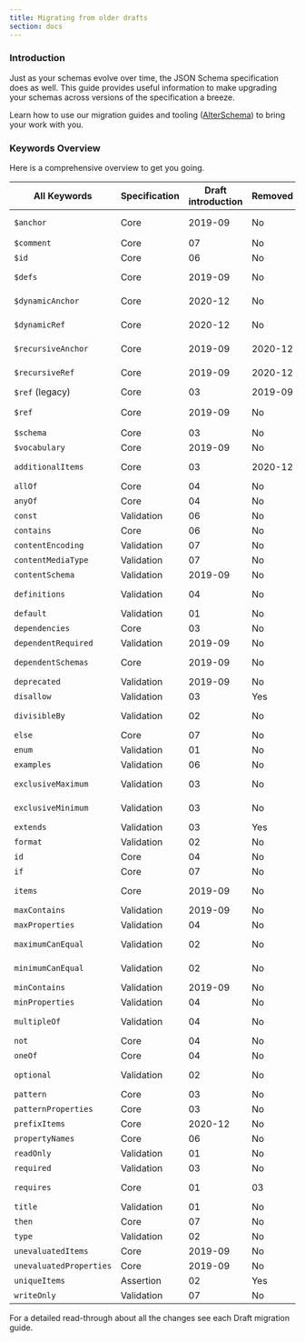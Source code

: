 ```yaml
---
title: Migrating from older drafts
section: docs
---
```


### Introduction

Just as your schemas evolve over time, the JSON Schema specification does as well. This guide provides useful information to make upgrading your schemas across versions of the specification a breeze.

Learn how to use our migration guides and tooling ([AlterSchema](https://alterschema.sourcemeta.com/)) to bring your work with you.

### Keywords Overview

Here is a comprehensive overview to get you going.

| All Keywords            | Specification | Draft introduction | Removed | Changed                        |
| ----------------------- | ------------- | ------------------ | ------- | ------------------------------ |
| `$anchor`               | Core          | 2019-09            | No      | No (updated in 2020)           |
| `$comment`              | Core          | 07                 | No     |                                |
| `$id`                   | Core          | 06                 | No      | Replaced `id`                  |
| `$defs`                 | Core          | 2019-09            | No      | Replaced `definitions`         |
| `$dynamicAnchor`        | Core          | 2020-12            | No      | Replaced `$recursiveAnchor`    |
| `$dynamicRef`           | Core          | 2020-12            | No      | Replaced `$recursiveRef`       |
| `$recursiveAnchor`      | Core          | 2019-09            | 2020-12 | Replaced by `$dynamicAnchor`   |
| `$recursiveRef`         | Core          | 2019-09            | 2020-12 | Replaced by `$dynamicRef`      |
| `$ref` (legacy)         | Core          | 03                 | 2019-09 | Replaced by `$ref`             |
| `$ref`                  | Core          | 2019-09            | No      | Replaced `$ref` (legacy)       |
| `$schema`               | Core          | 03                 | No      | No                             |
| `$vocabulary`           | Core          | 2019-09            | No      | No                             |
| `additionalItems`       | Core          | 03                 | 2020-12 | Replaced by `items`            |
| `allOf`                 | Core          | 04                 | No      | No                             |
| `anyOf`                 | Core          | 04                 | No      | No                             |
| `const`                 | Validation    | 06                 | No      | No                             |
| `contains`              | Core          | 06                 | No      | No                             |
| `contentEncoding`       | Validation    | 07                 | No      | No                             |
| `contentMediaType`      | Validation    | 07                 | No      | No                             |
| `contentSchema`         | Validation    | 2019-09            | No      | No                             |
| `definitions`           | Validation    | 04                 | No      | Replaced by` $defs`            |
| `default`               | Validation    | 01                 | No      | No                             |
| `dependencies`          | Core          | 03                 | No      | No                             |
| `dependentRequired`     | Validation    | 2019-09            | No      | No                             |
| `dependentSchemas`      | Core          | 2019-09            | No      | Replaced `dependencies`        |
| `deprecated`            | Validation    | 2019-09            | No      | No                             |
| `disallow`              | Validation    | 03                 | Yes     | No                             |
| `divisibleBy`           | Validation    | 02                 | No      | Replaced by `multipleOf`       |
| `else`                  | Core          | 07                 | No      | No                             |
| `enum`                  | Validation    | 01                 | No      | No                             |
| `examples`              | Validation    | 06                 | No      | No                             |
| `exclusiveMaximum`      | Validation    | 03                 | No      | Replaced `maximumCanEqual`     |
| `exclusiveMinimum`      | Validation    | 03                 | No      | Replaced `minimumCanEqual`     |
| `extends`               | Validation    | 03                 | Yes     | No                             |
| `format`                | Validation    | 02                 | No      | -                              |
| `id`                    | Core          | 04                 | No      | Replaced by `$id`              |
| `if`                    | Core          | 07                 | No      | No                             |
| `items`                 | Core          | 2019-09            | No      | Replaced by `prefixItems`      |
| `maxContains`           | Validation    | 2019-09            | No      | No                             |
| `maxProperties`         | Validation    | 04                 | No      | No                             |
| `maximumCanEqual`       | Validation    | 02                 | No      | Replaced by `exclusiveMaximum` |
| `minimumCanEqual`       | Validation    | 02                 | No      | Replaced by `exclusiveMinimum` |
| `minContains`           | Validation    | 2019-09            | No      | No                             |
| `minProperties`         | Validation    | 04                 | No      | No                             |
| `multipleOf`            | Validation    | 04                 | No      | Replaced `divisibleBy`         |
| `not`                   | Core          | 04                 | No      | No                             |
| `oneOf`                 | Core          | 04                 | No      | No                             |
| `optional`              | Validation    | 02                 | No      | Replaced by `required`         |
| `pattern`               | Core          | 03                 | No      | No                             |
| `patternProperties`     | Core          | 03                 | No      | No                             |
| `prefixItems`           | Core          | 2020-12            | No      | Replaced `items`               |
| `propertyNames`         | Core          | 06                 | No      | No                             |
| `readOnly`              | Validation    | 01                 | No      | No                             |
| `required`              | Validation    | 03                 | No      | No                             |
| `requires`              | Core          | 01                 | 03      | Replaced by `dependencies`     |
| `title`                 | Validation    | 01                 | No      | No                             |
| `then`                  | Core          | 07                 | No      | No                             |
| `type`                  | Validation    | 02                 | No      | No                             |
| `unevaluatedItems`      | Core          | 2019-09            | No      | No                             |
| `unevaluatedProperties` | Core          | 2019-09            | No      | No                             |
| `uniqueItems`           | Assertion     | 02                 | Yes     | No                             |
| `writeOnly`             | Validation    | 07                 | No      | No                             |

For a detailed read-through about all the changes see each Draft migration guide.
